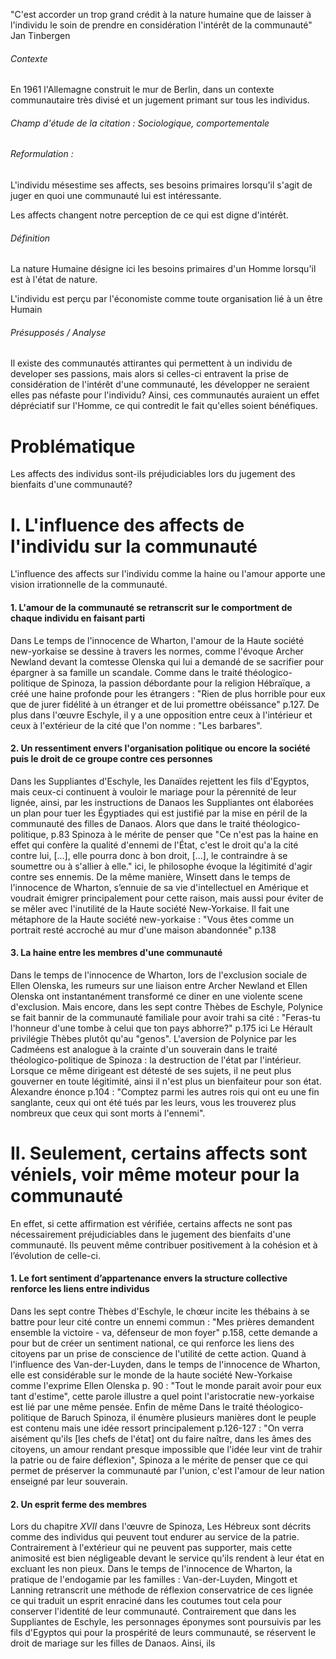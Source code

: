 "C'est accorder un trop grand crédit à la nature humaine que de laisser à l'individu le soin de prendre en considération l'intérêt de la communauté" 
Jan Tinbergen

###### Contexte
En 1961 l'Allemagne construit le mur de Berlin, dans un contexte communautaire très divisé et un jugement primant sur tous les individus. 

###### Champ d'étude de la citation : Sociologique, comportementale

###### Reformulation : 
L'individu mésestime ses affects, ses besoins primaires lorsqu'il s'agit de juger en quoi une communauté lui est intéressante. 

Les affects changent notre perception de ce qui est digne d'intérêt. 

###### Définition
La nature Humaine désigne ici les besoins primaires d'un Homme lorsqu'il est à l'état de nature. 

L'individu est perçu par l'économiste comme toute organisation lié à un être Humain

###### Présupposés / Analyse
Il existe des communautés attirantes qui permettent à un individu de developer ses passions, mais alors si celles-ci entravent la prise de considération de l'intérêt d'une communauté, les développer ne seraient elles pas néfaste pour l'individu? Ainsi, ces communautés auraient un effet dépréciatif sur l'Homme, ce qui contredit le fait qu'elles soient bénéfiques. 

# Problématique
Les affects des individus sont-ils préjudiciables lors du jugement des bienfaits d'une communauté? 


# I. L'influence des affects de l'individu sur la communauté
L'influence des affects sur l'individu comme la haine ou l'amour apporte une vision irrationnelle de la communauté.

#### 1. L'amour de la communauté se retranscrit sur le comportment de chaque individu en faisant parti
Dans Le temps de l'innocence de Wharton, l'amour de la Haute société new-yorkaise se dessine à travers les normes, comme l'évoque Archer Newland devant la comtesse Olenska qui lui a demandé de se sacrifier pour épargner à sa famille un scandale. Comme dans le traité théologico-politique de Spinoza, la passion débordante pour la religion Hébraïque, a créé une haine profonde pour les étrangers : "Rien de plus horrible pour eux que de jurer fidélité à un étranger et de lui promettre obéissance" p.127. De plus dans l'œuvre Eschyle, il y a une opposition entre ceux à l'intérieur et ceux à l'extérieur de la cité que l'on nomme : "Les barbares".

#### 2. Un ressentiment envers l'organisation politique ou encore la société puis le droit de ce groupe contre ces personnes
Dans les Suppliantes d'Eschyle, les Danaïdes rejettent les fils d'Egyptos, mais ceux-ci continuent à vouloir le mariage pour la pérennité de leur lignée, ainsi, par les instructions de Danaos les Suppliantes ont élaborées un plan pour tuer les Égyptiades qui est justifié par la mise en péril de la communauté des filles de Danaos. Alors que dans le traité théologico-politique, p.83 Spinoza à le mérite de penser que "Ce n'est pas la haine en effet qui confère la qualité d'ennemi de l'État, c'est le droit qu'a la cité contre lui, [...], elle pourra donc à bon droit, [...], le contraindre à se soumettre ou à s'allier à elle." ici, le philosophe évoque la légitimité d'agir contre ses ennemis. De la même manière,  Winsett dans le temps de l'innocence de Wharton, s’ennuie de sa vie d'intellectuel en Amérique et voudrait émigrer principalement pour cette raison, mais aussi pour éviter de se mêler avec l'inutilité de la Haute société New-Yorkaise. Il fait une métaphore de la Haute société new-yorkaise : "Vous êtes comme un portrait resté accroché au mur d'une maison abandonnée" p.138

#### 3. La haine entre les membres d'une communauté
Dans le temps de l'innocence de Wharton, lors de l'exclusion sociale de Ellen Olenska, les rumeurs sur une liaison entre Archer Newland et Ellen Olenska ont instantanément transformé ce diner en une violente scene d'exclusion. Mais encore, dans les sept contre Thèbes de Eschyle, Polynice se fait bannir de la communauté familiale pour avoir trahi sa cité : "Feras-tu l'honneur d'une tombe à celui que ton pays abhorre?" p.175 ici Le Hérault privilégie Thèbes plutôt qu'au "genos". L'aversion de Polynice par les Cadméens est analogue à la crainte d'un souverain dans le traité théologico-politique de Spinoza : la destruction de l'état par l'intérieur. Lorsque ce même dirigeant est détesté de ses sujets, il ne peut plus gouverner en toute légitimité, ainsi il n'est plus un bienfaiteur pour son état. Alexandre énonce p.104 : "Comptez parmi les autres rois qui ont eu une fin sanglante, ceux qui ont été tués par les leurs, vous les trouverez plus nombreux que ceux qui sont morts à l'ennemi". 

# II. Seulement, certains affects sont véniels, voir même moteur pour la communauté
En effet, si cette affirmation est vérifiée, certains affects ne sont pas nécessairement préjudiciables dans le jugement des bienfaits d'une communauté. Ils peuvent même contribuer positivement à la cohésion et à l’évolution de celle-ci.

#### 1. Le fort sentiment d’appartenance envers la structure collective renforce les liens entre individus
Dans les sept contre Thèbes d'Eschyle, le chœur incite les thébains à se battre pour leur cité contre un ennemi commun : "Mes prières demandent ensemble la victoire - va, défenseur de mon foyer" p.158, cette demande a pour but de créer un sentiment national, ce qui renforce les liens des citoyens par un prise de conscience de l'utilité de cette action. Quand à l'influence des Van-der-Luyden, dans le temps de l'innocence de Wharton, elle est considérable sur le monde de la haute société New-Yorkaise comme l'exprime Ellen Olenska p. 90 : "Tout le monde parait avoir pour eux tant d'estime", cette parole illustre a quel point l'aristocratie new-yorkaise est lié par une même pensée. Enfin de même Dans le traité théologico-politique de Baruch Spinoza, il énumère plusieurs manières dont le peuple est contenu mais une idée ressort principalement p.126-127 : "On verra aisément qu'ils \[les chefs de l'état\] ont du faire naître, dans les âmes des citoyens, un amour rendant presque impossible que l'idée leur vint de trahir la patrie ou de faire déflexion", Spinoza a le mérite de penser que ce qui permet de préserver la communauté par l'union, c'est l'amour de leur nation enseigné par leur souverain. 

#### 2. Un esprit ferme des membres
Lors du chapitre $XVII$ dans l'œuvre de Spinoza, Les Hébreux sont décrits comme des individus qui peuvent tout endurer au service de la patrie. Contrairement à l'extérieur qui ne peuvent pas supporter, mais cette animosité est bien négligeable devant le service qu'ils rendent à leur état en excluant les non pieux. Dans le temps de l'innocence de Wharton, la pratique de l'endogamie par les familles : Van-der-Luyden, Mingott et Lanning retranscrit une méthode de réflexion conservatrice de ces lignée ce qui traduit un esprit enraciné dans les coutumes tout cela pour conserver l'identité de leur communauté. Contrairement que dans les Suppliantes de Eschyle, les personnages éponymes sont poursuivis par les fils d'Egyptos qui pour la prospérité de leurs communauté, se réservent le droit de mariage sur les filles de Danaos. Ainsi, ils 